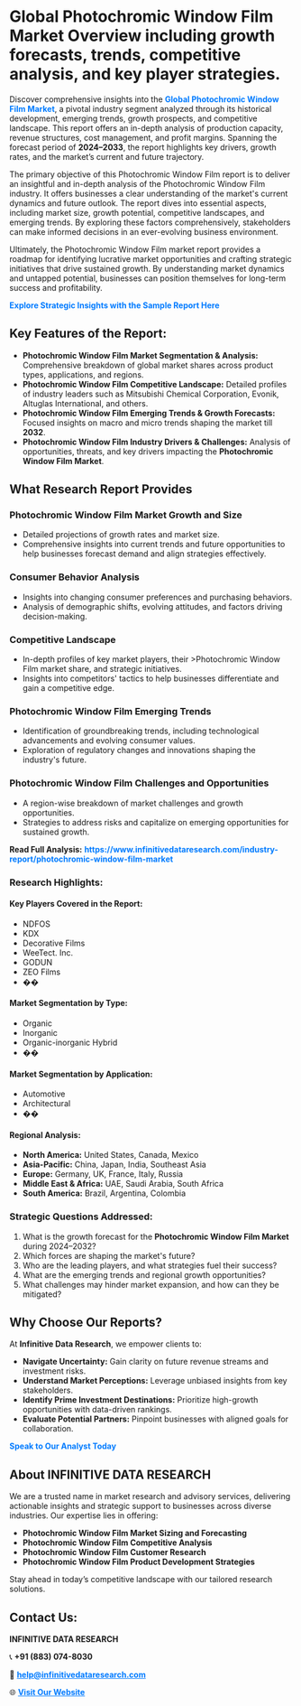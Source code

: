 <h1>Global Photochromic Window Film Market Overview including growth forecasts, trends, competitive analysis, and key player strategies.</h1>
<p>
Discover comprehensive insights into the 
<a href="https://www.infinitivedataresearch.com/industry-report/photochromic-window-film-market" rel="dofollow" style="color: #007BFF; text-decoration: none;"><strong>Global Photochromic Window Film Market</strong></a>, a pivotal industry segment analyzed through its historical development, emerging trends, growth prospects, and competitive landscape. This report offers an in-depth analysis of production capacity, revenue structures, cost management, and profit margins. Spanning the forecast period of <strong>2024–2033</strong>, the report highlights key drivers, growth rates, and the market’s current and future trajectory.
</p>
<p>
The primary objective of this Photochromic Window Film report is to deliver an insightful and in-depth analysis of the Photochromic Window Film industry. It offers businesses a clear understanding of the market's current dynamics and future outlook. The report dives into essential aspects, including market size, growth potential, competitive landscapes, and emerging trends. By exploring these factors comprehensively, stakeholders can make informed decisions in an ever-evolving business environment.
</p>
<p>
Ultimately, the Photochromic Window Film market report provides a roadmap for identifying lucrative market opportunities and crafting strategic initiatives that drive sustained growth. By understanding market dynamics and untapped potential, businesses can position themselves for long-term success and profitability.
</p>
<p>
<a href="https://www.infinitivedataresearch.com/request-sample/reportId=108380" style="color: #007BFF; text-decoration: none;"><strong>Explore Strategic Insights with the Sample Report Here</strong></a>
</p>

<h2>Key Features of the Report:</h2>
<ul>
<li><strong>Photochromic Window Film Market Segmentation & Analysis:</strong> Comprehensive breakdown of global market shares across product types, applications, and regions.</li>
<li><strong>Photochromic Window Film Competitive Landscape:</strong> Detailed profiles of industry leaders such as Mitsubishi Chemical Corporation, Evonik, Altuglas International, and others.</li>
<li><strong>Photochromic Window Film Emerging Trends & Growth Forecasts:</strong> Focused insights on macro and micro trends shaping the market till <strong>2032</strong>.</li>
<li><strong>Photochromic Window Film Industry Drivers & Challenges:</strong> Analysis of opportunities, threats, and key drivers impacting the <strong>Photochromic Window Film Market</strong>.</li>
</ul>

<h2>What Research Report Provides</h2>
<h3>Photochromic Window Film Market Growth and Size</h3>
<ul>
<li>Detailed projections of growth rates and market size.</li>
<li>Comprehensive insights into current trends and future opportunities to help businesses forecast demand and align strategies effectively.</li>
</ul>

<h3>Consumer Behavior Analysis</h3>
<ul>
<li>Insights into changing consumer preferences and purchasing behaviors.</li>
<li>Analysis of demographic shifts, evolving attitudes, and factors driving decision-making.</li>
</ul>

<h3>Competitive Landscape</h3>
<ul>
<li>In-depth profiles of key market players, their >Photochromic Window Film market share, and strategic initiatives.</li>
<li>Insights into competitors' tactics to help businesses differentiate and gain a competitive edge.</li>
</ul>

<h3>Photochromic Window Film Emerging Trends</h3>
<ul>
<li>Identification of groundbreaking trends, including technological advancements and evolving consumer values.</li>
<li>Exploration of regulatory changes and innovations shaping the industry's future.</li>
</ul>

<h3>Photochromic Window Film Challenges and Opportunities</h3>
<ul>
<li>A region-wise breakdown of market challenges and growth opportunities.</li>
<li>Strategies to address risks and capitalize on emerging opportunities for sustained growth.</li>
</ul>
<p><strong>Read Full Analysis:</strong> <a href="https://www.infinitivedataresearch.com/industry-report/photochromic-window-film-market" rel="dofollow" style="color: #007BFF; text-decoration: none;"><strong>https://www.infinitivedataresearch.com/industry-report/photochromic-window-film-market</strong></a></p>
<h3>Research Highlights:</h3>
<h4>Key Players Covered in the Report:</h4>
<ul><li>NDFOS</li><li>KDX</li><li>Decorative Films</li><li>WeeTect. Inc.</li><li>GODUN</li><li>ZEO Films</li><li>��</li></ul>
<h4>Market Segmentation by Type:</h4>
<ul><li>Organic</li><li>Inorganic</li><li>Organic-inorganic Hybrid</li><li>��</li></ul>
<h4>Market Segmentation by Application:</h4>
<ul><li>Automotive</li><li>Architectural</li><li>��</li></ul>

<h4>Regional Analysis:</h4>
<ul>
<li><strong>North America:</strong> United States, Canada, Mexico</li>
<li><strong>Asia-Pacific:</strong> China, Japan, India, Southeast Asia</li>
<li><strong>Europe:</strong> Germany, UK, France, Italy, Russia</li>
<li><strong>Middle East & Africa:</strong> UAE, Saudi Arabia, South Africa</li>
<li><strong>South America:</strong> Brazil, Argentina, Colombia</li>
</ul>

<h3>Strategic Questions Addressed:</h3>
<ol>
<li>What is the growth forecast for the <strong>Photochromic Window Film Market</strong> during 2024–2032?</li>
<li>Which forces are shaping the market's future?</li>
<li>Who are the leading players, and what strategies fuel their success?</li>
<li>What are the emerging trends and regional growth opportunities?</li>
<li>What challenges may hinder market expansion, and how can they be mitigated?</li>
</ol>

<h2>Why Choose Our Reports?</h2>
<p>At <strong>Infinitive Data Research</strong>, we empower clients to:</p>
<ul>
<li><strong>Navigate Uncertainty:</strong> Gain clarity on future revenue streams and investment risks.</li>
<li><strong>Understand Market Perceptions:</strong> Leverage unbiased insights from key stakeholders.</li>
<li><strong>Identify Prime Investment Destinations:</strong> Prioritize high-growth opportunities with data-driven rankings.</li>
<li><strong>Evaluate Potential Partners:</strong> Pinpoint businesses with aligned goals for collaboration.</li>
</ul>
<p><a href="https://www.infinitivedataresearch.com/industry-report/photochromic-window-film-market" rel="dofollow" style="color: #007BFF; text-decoration: none;"><strong>Speak to Our Analyst Today</strong></a></p>

<h2>About INFINITIVE DATA RESEARCH</h2>
<p>We are a trusted name in market research and advisory services, delivering actionable insights and strategic support to businesses across diverse industries. Our expertise lies in offering:</p>
<ul>
<li><strong>Photochromic Window Film Market Sizing and Forecasting</strong></li>
<li><strong>Photochromic Window Film Competitive Analysis</strong></li>
<li><strong>Photochromic Window Film Customer Research</strong></li>
<li><strong>Photochromic Window Film Product Development Strategies</strong></li>
</ul>
<p>Stay ahead in today’s competitive landscape with our tailored research solutions.</p>

<h2>Contact Us:</h2>
<p><strong>INFINITIVE DATA RESEARCH</strong></p>
<p>📞 <strong>+91 (883) 074-8030</strong></p>
<p>📧 <strong><a href="mailto:help@infinitivedataresearch.com" style="color: #007BFF;">help@infinitivedataresearch.com</a></strong></p>
<p>🌐 <strong><a href="https://www.infinitivedataresearch.com" rel="dofollow" style="color: #007BFF;">Visit Our Website</a></strong></p>